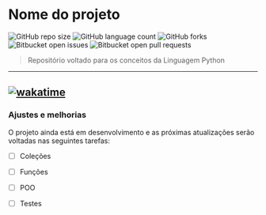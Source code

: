 # Nome do projeto

![GitHub repo size](https://img.shields.io/github/repo-size/DavidSilveira80/Python-Conceitos?style=for-the-badge)
![GitHub language count](https://img.shields.io/github/languages/count/DavidSilveira80/Python-Conceitos?style=for-the-badge)
![GitHub forks](https://img.shields.io/github/forks/DavidSilveira80/Python-Conceitos?style=for-the-badge)
![Bitbucket open issues](https://img.shields.io/bitbucket/issues/DavidSilveira80/Python-Conceitos?style=for-the-badge)
![Bitbucket open pull requests](https://img.shields.io/bitbucket/pr-raw/DavidSilveira80/Python-Conceitos?style=for-the-badge)



> Repositório voltado para os conceitos da Linguagem Python
---
[![wakatime](https://wakatime.com/badge/user/607fe76f-bdb1-4464-b6a3-f1314e5677e9/project/018c30c0-ef4b-4c43-acbd-284c3f70db72.svg)](https://wakatime.com/badge/user/607fe76f-bdb1-4464-b6a3-f1314e5677e9/project/018c30c0-ef4b-4c43-acbd-284c3f70db72)
---
### Ajustes e melhorias

O projeto ainda está em desenvolvimento e as próximas atualizações serão voltadas nas seguintes tarefas:

- [ ] Coleções
- [ ] Funções
- [ ] POO
- [ ] Testes







